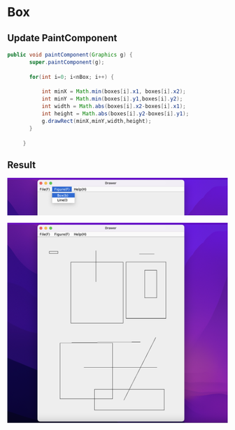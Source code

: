 # Box 


## Update PaintComponent

```java
public void paintComponent(Graphics g) {
       super.paintComponent(g);

       for(int i=0; i<nBox; i++) {

           int minX = Math.min(boxes[i].x1, boxes[i].x2);
           int minY = Math.min(boxes[i].y1,boxes[i].y2);
           int width = Math.abs(boxes[i].x2-boxes[i].x1);
           int height = Math.abs(boxes[i].y2-boxes[i].y1);
           g.drawRect(minX,minY,width,height);
       }

     }
```

## Result

![App Screenshot](/Box/src/box_up01.png)

![App Screenshot](/Box/src/box_up02.png)



